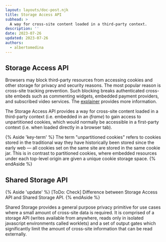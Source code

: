 ```yaml
---
layout: layouts/doc-post.njk
title: Storage Access API
subhead: >
  A way for cross-site content loaded in a third-party context.
description: ''
date: 2023-07-26
updated: 2023-07-26
authors:
  - albertomedina
---
```


## Storage Access API

Browsers may block third-party resources from accessing cookies and other storage for privacy and security reasons. The most popular reason is cross-site tracking prevention. Such blocking breaks authenticated cross-site embeds such as commenting widgets, embedded payment providers, and subscribed video services. The [explainer](https://github.com/privacycg/storage-access#readme) provides more information.

The Storage Access API provides a way for cross-site content loaded in a third-party context (i.e. embedded in an _iframe_) to gain access to unpartitioned cookies, which would normally be accessible in a first-party context (i.e. when loaded directly in a browser tab).

{% Aside 'key-term' %}
The term "unpartitioned cookies" refers to cookies stored in the traditional way they have historically been stored since the early web — all cookies set on the same site are stored in the same cookie jar. This is in contrast to partitioned cookies, where embedded resources under each top-level origin are given a unique cookie storage space.
{% endAside %}

## Shared Storage API

{% Aside 'update' %}
[ToDo: Check] Difference between Storage Access API and Shared Storage API.
{% endAside %}

Shared Storage provides a general purpose privacy primitive for use cases where a small amount of cross-site data is required. It is comprised of a storage API (writes available from anywhere, reads only in isolated javascript environments called worklets) and a set of output gates which significantly limit the amount of cross-site information that can be read externally.
